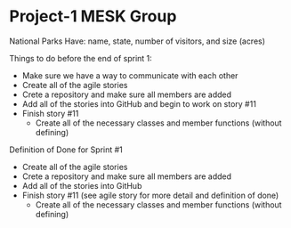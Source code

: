 # Project-1 MESK Group

National Parks Have: name, state, number of visitors, and size (acres)

Things to do before the end of sprint 1:
- Make sure we have a way to communicate with each other
- Create all of the agile stories
- Crete a repository and make sure all members are added
- Add all of the stories into GitHub and begin to work on story #11
- Finish story #11
  - Create all of the necessary classes and member functions (without defining)
  
Definition of Done for Sprint #1
- Create all of the agile stories
- Crete a repository and make sure all members are added
- Add all of the stories into GitHub
- Finish story #11 (see agile story for more detail and definition of done)
  - Create all of the necessary classes and member functions (without defining)
